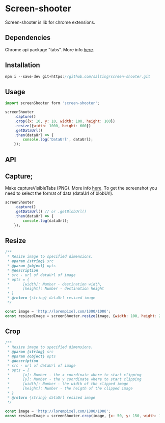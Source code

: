 Screen-shooter
===============

Screen-shooter is lib for chrome extensions.

## Dependencies
Chrome api package "tabs". More info [here](https://developer.chrome.com/extensions/tabs).

## Installation
```js
npm i --save-dev git+https://github.com/salting/screen-shooter.git
```

## Usage

```js
import screenShooter form 'screen-shooter';

screenShooter
    .capture()
    .crop({x: 10, y: 10, width: 100, height: 100})
    .resize({width: 1000, height: 600})
    .getDataUrl()
    .then(dataUrl => {
        console.log('DataUrl', dataUrl);
    });
```
## API

Capture;
---
Make captureVisibleTabs (PNG). More info [here](https://developer.chrome.com/extensions/tabs#method-captureVisibleTab).
Тo get the screenshot you need to select the format of data (dataUrl of blobUrl).
```js
screenShooter
    .capture()
    .getDataUrl() // or .getBlobUrl()
    .then(dataUrl => {
        console.log(dataUrl);
    });
```

Resize
---
```js
/**
 * Resize image to specified dimensions.
 * @param {string} src
 * @param {object} opts
 * @description
 * src - url of dataUrl of image
 * opts = {
 *      [width]: Number - destination width,
 *      [height]: Number - destination height
 * }
 * @return {string} dataUrl resized image
 */

const image = 'http://lorempixel.com/1000/1000';
const resizedImage = screenShooter.resize(image, {width: 100, height: 200});
```

Crop
---
```js
/**
 * Resize image to specified dimensions.
 * @param {string} src
 * @param {object} opts
 * @description
 * src - url of dataUrl of image
 * opts = {
 *      [x]: Number - the x coordinate where to start clipping
 *      [y]: Number - the y coordinate where to start clipping
 *      [width]: Number - the width of the clipped image
 *      [height]: Number - the heigth of the clipped image
 * }
 * @return {string} dataUrl resized image
 */

const image = 'http://lorempixel.com/1000/1000';
const resizedImage = screenShooter.crop(image, {x: 50, y: 150, width: 100, height: 200});
```
